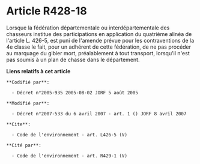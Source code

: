 # Article R428-18

Lorsque la fédération départementale ou interdépartementale des chasseurs institue des participations en application du
quatrième alinéa de l'article L. 426-5, est puni de l'amende prévue pour les contraventions de la 4e classe le fait, pour un
adhérent de cette fédération, de ne pas procéder au marquage du gibier mort, préalablement à tout transport, lorsqu'il n'est
pas soumis à un plan de chasse dans le département.

**Liens relatifs à cet article**

	**Codifié par**:

	  - Décret n°2005-935 2005-08-02 JORF 5 août 2005

	**Modifié par**:

	  - Décret n°2007-533 du 6 avril 2007 - art. 1 () JORF 8 avril 2007

	**Cite**:

	  - Code de l'environnement - art. L426-5 (V)

	**Cité par**:

	  - Code de l'environnement - art. R429-1 (V)
